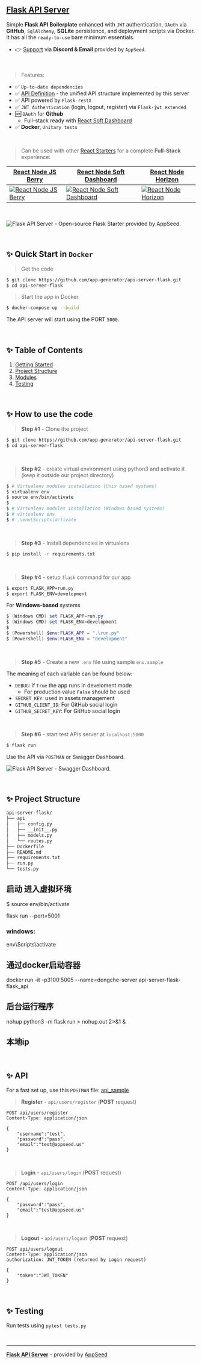 ## [Flask API Server](https://github.com/app-generator/api-server-flask)

Simple **Flask API Boilerplate** enhanced with `JWT` authentication, `OAuth` via **GitHub**, `SqlAlchemy`, **SQLite** persistence, and deployment scripts via Docker. It has all the `ready-to-use` bare minimum essentials.

- 👉 [Support](https://appseed.us/support/) via **Discord & Email** provided by `AppSeed`. 

<br />

> Features:

- ✅ `Up-to-date dependencies` 
- ✅ [API Definition](https://docs.appseed.us/boilerplate-code/api-unified-definition) - the unified API structure implemented by this server
- ✅ API powered by `Flask-restX` 
- ✅ `JWT Authentication` (login, logout, register) via `Flask-jwt_extended`
- 🆕 `OAuth` for **Github**
  - Full-stack ready with [React Soft Dashboard](https://github.com/app-generator/react-soft-ui-dashboard)
- ✅ **Docker**, `Unitary tests`
  
<br />

> Can be used with other [React Starters](https://appseed.us/apps/react) for a complete **Full-Stack** experience:

| [React Node JS Berry](https://appseed.us/product/berry-dashboard/api-server-nodejs/react/) | [React Node Soft Dashboard](https://appseed.us/product/soft-ui-dashboard/api-server-nodejs/react/) | [React Node Horizon](https://appseed.us/product/horizon-ui/api-server-nodejs/) |
| --- | --- | --- |
| [![React Node JS Berry](https://user-images.githubusercontent.com/51070104/176936514-f1bccb21-bafe-4b43-9e4c-b6fe0ec9511d.png)](https://appseed.us/product/berry-dashboard/api-server-nodejs/react/) | [![React Node Soft Dashboard](https://user-images.githubusercontent.com/51070104/176936814-74386559-4e05-43d5-b9a4-8f70ce96a610.png)](https://appseed.us/product/soft-ui-dashboard/api-server-nodejs/react/) | [![React Node Horizon](https://user-images.githubusercontent.com/51070104/174428337-181e6dea-0ad9-4fe1-a35f-25e5fa656a9d.png)](https://appseed.us/product/horizon-ui/api-server-nodejs/)

<br />

![Flask API Server - Open-source Flask Starter provided by AppSeed.](https://user-images.githubusercontent.com/51070104/126349643-264d4cf4-6d0b-4c24-8185-adf69409fa4e.png)

<br />

## ✨ Quick Start in `Docker`

> Get the code

```bash
$ git clone https://github.com/app-generator/api-server-flask.git
$ cd api-server-flask
```

> Start the app in Docker

```bash
$ docker-compose up --build  
```

The API server will start using the PORT `5000`.

<br />

## ✨ Table of Contents

1. [Getting Started](#getting-started)
2. [Project Structure](#project-structure)
3. [Modules](#modules)
4. [Testing](#testing)

<br />

## ✨ How to use the code

> **Step #1** - Clone the project

```bash
$ git clone https://github.com/app-generator/api-server-flask.git
$ cd api-server-flask
```

<br />

> **Step #2** - create virtual environment using python3 and activate it (keep it outside our project directory)

```bash
$ # Virtualenv modules installation (Unix based systems)
$ virtualenv env
$ source env/bin/activate
$
$ # Virtualenv modules installation (Windows based systems)
$ # virtualenv env
$ # .\env\Scripts\activate
```

<br />

> **Step #3** - Install dependencies in virtualenv

```bash
$ pip install -r requirements.txt
```

<br />

> **Step #4** - setup `flask` command for our app

```bash
$ export FLASK_APP=run.py
$ export FLASK_ENV=development
```

 For **Windows-based** systems

```powershell
$ (Windows CMD) set FLASK_APP=run.py
$ (Windows CMD) set FLASK_ENV=development
$
$ (Powershell) $env:FLASK_APP = ".\run.py"
$ (Powershell) $env:FLASK_ENV = "development"
```

<br />

> **Step #5** - Create a new `.env` file using sample `env.sample`

The meaning of each variable can be found below: 

- `DEBUG`: if `True` the app runs in develoment mode
  - For production value `False` should be used
- `SECRET_KEY`: used in assets management
- `GITHUB_CLIENT_ID`: For GitHub social login
- `GITHUB_SECRET_KEY`: For GitHub social login

<br />

> **Step #6** - start test APIs server at `localhost:5000`

```bash
$ flask run
```

Use the API via `POSTMAN` or Swagger Dashboard.

![Flask API Server - Swagger Dashboard.](https://user-images.githubusercontent.com/51070104/141950891-ea315fca-24c2-4929-841c-38fb950a478d.png) 

<br />

## ✨ Project Structure

```bash
api-server-flask/
├── api
│   ├── config.py
│   ├── __init__.py
│   ├── models.py
│   └── routes.py
├── Dockerfile
├── README.md
├── requirements.txt
├── run.py
└── tests.py
```

## 启动 进入虚拟环境

$ source env/bin/activate

flask run --port=5001 

### windows:
env\Scripts\activate

## 通过docker启动容器
docker run -it -p3100:5005 --name=dongche-server api-server-flask-flask_api

## 后台运行程序
nohup python3 -m flask run > nohup.out 2>&1 &

## 本地ip
<br />

## ✨ API

For a fast set up, use this `POSTMAN` file: [api_sample](https://github.com/app-generator/api-unified-definition/blob/main/api.postman_collection.json)

> **Register** - `api/users/register` (**POST** request)

```
POST api/users/register
Content-Type: application/json

{
    "username":"test",
    "password":"pass", 
    "email":"test@appseed.us"
}
```

<br />

> **Login** - `api/users/login` (**POST** request)

```
POST /api/users/login
Content-Type: application/json

{
    "password":"pass", 
    "email":"test@appseed.us"
}
```

<br />

> **Logout** - `api/users/logout` (**POST** request)

```
POST api/users/logout
Content-Type: application/json
authorization: JWT_TOKEN (returned by Login request)

{
    "token":"JWT_TOKEN"
}
```

<br />

## ✨ Testing

Run tests using `pytest tests.py`

<br />

---
**[Flask API Server](https://github.com/app-generator/api-server-flask)** - provided by [AppSeed](https://appseed.us)
